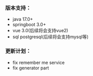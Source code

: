 ### 版本支持：

* java 17.0+
* springboot 3.0+
* vue 3.0(后续将会支持vue2)
* sql postgresql(后续将会支持mysql等)

### 更新计划：

* fix remember me service
* fix generator part